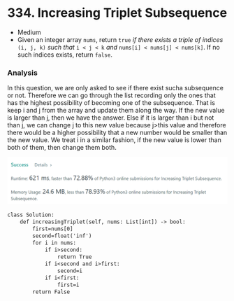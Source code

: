 # 334. Increasing Triplet Subsequence

* Medium
* Given an integer array `nums`, return `true` _if there exists a triple of indices_ `(i, j, k)` _such that_ `i < j < k` _and_ `nums[i] < nums[j] < nums[k]`. If no such indices exists, return `false`.

### Analysis&#x20;

In this question, we are only asked to see if there exist sucha subsequence or not. Therefore we can go through the list recording only the ones that has the highest possibility of becoming one of the subsequence. That is keep i and j from the array and update them along the way. If the new value is larger than j, then we have the answer. Else if it is larger than i but not than j, we can change j to this new value because j>this value and therefore there would be a higher possibility that a new number would be smaller than the new value. We treat i in a similar fashion, if the new value is lower than both of them, then change them both.&#x20;

![](<../.gitbook/assets/image (20) (1).png>)

```
class Solution:
    def increasingTriplet(self, nums: List[int]) -> bool:
        first=nums[0]
        second=float('inf')
        for i in nums:
            if i>second:
                return True
            if i<second and i>first:
                second=i
            if i<first:
                first=i
        return False 
```
